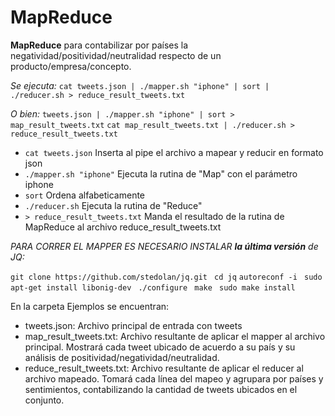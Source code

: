 # MapReduce


**MapReduce** para contabilizar por países la negatividad/positividad/neutralidad respecto de un producto/empresa/concepto.

*Se ejecuta:*  ```cat tweets.json | ./mapper.sh "iphone" | sort | ./reducer.sh > reduce_result_tweets.txt```

*O bien:*  ```tweets.json | ./mapper.sh "iphone" | sort > map_result_tweets.txt```
           ```cat map_result_tweets.txt | ./reducer.sh > reduce_result_tweets.txt```

* ```cat tweets.json```              Inserta al pipe el archivo a mapear y reducir en formato json
* ```./mapper.sh "iphone"```         Ejecuta la rutina de "Map" con el parámetro iphone
* ```sort```                         Ordena alfabeticamente
* ```./reducer.sh```                 Ejecuta la rutina de "Reduce"
* ```> reduce_result_tweets.txt``` Manda el resultado de la rutina de MapReduce al archivo reduce_result_tweets.txt



*PARA CORRER EL MAPPER ES NECESARIO INSTALAR  **la última versión** de JQ:*

 ```git clone https://github.com/stedolan/jq.git ```
 ```cd jq```
 ```autoreconf -i ```
  ```sudo apt-get install libonig-dev ```
 ```./configure ```
 ```make ```
 ```sudo make install ```
 


En la carpeta Ejemplos se encuentran:

 * tweets.json:                 Archivo principal de entrada con tweets
 * map_result_tweets.txt:       Archivo resultante de aplicar el mapper al archivo principal. Mostrará cada tweet ubicado de acuerdo a su país y su análisis de positividad/negatividad/neutralidad.
 * reduce_result_tweets.txt:    Archivo resultante de aplicar el reducer al archivo mapeado. Tomará cada línea del mapeo y agrupara por países y sentimientos, contabilizando la cantidad de tweets ubicados en el conjunto. 




